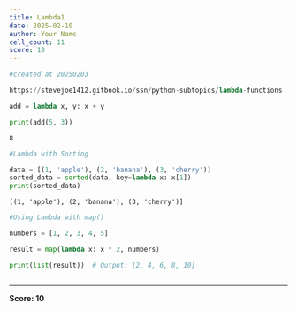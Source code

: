 ```yaml
---
title: Lambda1
date: 2025-02-10
author: Your Name
cell_count: 11
score: 10
---
```


```python
#created at 20250203
```


```python
https://stevejoe1412.gitbook.io/ssn/python-subtopics/lambda-functions
```


```python
add = lambda x, y: x + y
```


```python
print(add(5, 3)) 

```

    8



```python
#Lambda with Sorting

```


```python
data = [(1, 'apple'), (2, 'banana'), (3, 'cherry')]
sorted_data = sorted(data, key=lambda x: x[1])
print(sorted_data)
```

    [(1, 'apple'), (2, 'banana'), (3, 'cherry')]



```python
#Using Lambda with map()
```


```python
numbers = [1, 2, 3, 4, 5]
```


```python
result = map(lambda x: x * 2, numbers)
```


```python
print(list(result))  # Output: [2, 4, 6, 8, 10]
```


```python

```


---
**Score: 10**